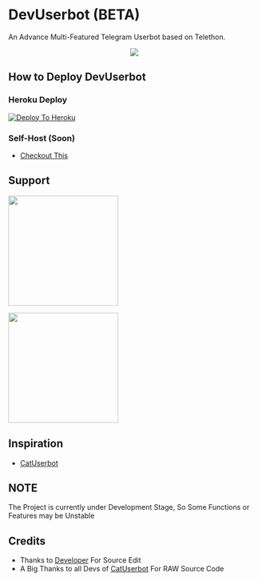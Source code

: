 # DevUserbot (BETA)
An Advance Multi-Featured Telegram Userbot based on Telethon.
<p align="center">
  <img src="https://telegra.ph/file/80c25e0e397d7cea278f1.jpg">
</p>

## How to Deploy DevUserbot
### Heroku Deploy
[![Deploy To Heroku](https://www.herokucdn.com/deploy/button.svg)](https://dashboard.heroku.com/new?template=https://github.com/Samarth-Dubey/DevUserBot)

### Self-Host (Soon)
  - [Checkout This]()
  
## Support
   <a href="https://t.me/"><img src="https://img.shields.io/badge/Channel%20Support%3F-Soon-yellow?&style=flat-square?&logo=telegram" width=220px></a></p>
   <a href="https://t.me/"><img src="https://img.shields.io/badge/Group%20Support%3F-Soon-yellow?&style=flat-square?&logo=telegram" width=220px></a></p>
   
## Inspiration
   - [CatUserbot](https://github.com/TgCatUB/catuserbot)
   
## NOTE
The Project is currently under Development Stage, So Some Functions or Features may be Unstable

## Credits
   - Thanks to [Developer](https://github.com/samarth-dubey) For Source Edit
   - A Big Thanks to all Devs of [CatUserbot](https://github.com/TgCatUB/catuserbot) For RAW Source Code
